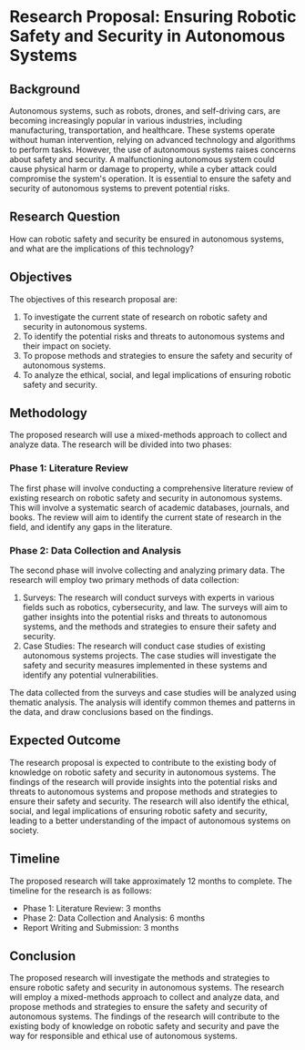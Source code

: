 # Research Proposal: Ensuring Robotic Safety and Security in Autonomous Systems

## Background

Autonomous systems, such as robots, drones, and self-driving cars, are becoming increasingly popular in various industries, including manufacturing, transportation, and healthcare. These systems operate without human intervention, relying on advanced technology and algorithms to perform tasks. However, the use of autonomous systems raises concerns about safety and security. A malfunctioning autonomous system could cause physical harm or damage to property, while a cyber attack could compromise the system's operation. It is essential to ensure the safety and security of autonomous systems to prevent potential risks.

## Research Question

How can robotic safety and security be ensured in autonomous systems, and what are the implications of this technology?

## Objectives

The objectives of this research proposal are:

1. To investigate the current state of research on robotic safety and security in autonomous systems.
2. To identify the potential risks and threats to autonomous systems and their impact on society.
3. To propose methods and strategies to ensure the safety and security of autonomous systems.
4. To analyze the ethical, social, and legal implications of ensuring robotic safety and security.

## Methodology

The proposed research will use a mixed-methods approach to collect and analyze data. The research will be divided into two phases:

### Phase 1: Literature Review

The first phase will involve conducting a comprehensive literature review of existing research on robotic safety and security in autonomous systems. This will involve a systematic search of academic databases, journals, and books. The review will aim to identify the current state of research in the field, and identify any gaps in the literature.

### Phase 2: Data Collection and Analysis

The second phase will involve collecting and analyzing primary data. The research will employ two primary methods of data collection:

1. Surveys: The research will conduct surveys with experts in various fields such as robotics, cybersecurity, and law. The surveys will aim to gather insights into the potential risks and threats to autonomous systems, and the methods and strategies to ensure their safety and security.
2. Case Studies: The research will conduct case studies of existing autonomous systems projects. The case studies will investigate the safety and security measures implemented in these systems and identify any potential vulnerabilities.

The data collected from the surveys and case studies will be analyzed using thematic analysis. The analysis will identify common themes and patterns in the data, and draw conclusions based on the findings.

## Expected Outcome

The research proposal is expected to contribute to the existing body of knowledge on robotic safety and security in autonomous systems. The findings of the research will provide insights into the potential risks and threats to autonomous systems and propose methods and strategies to ensure their safety and security. The research will also identify the ethical, social, and legal implications of ensuring robotic safety and security, leading to a better understanding of the impact of autonomous systems on society.

## Timeline

The proposed research will take approximately 12 months to complete. The timeline for the research is as follows:

- Phase 1: Literature Review: 3 months
- Phase 2: Data Collection and Analysis: 6 months
- Report Writing and Submission: 3 months

## Conclusion

The proposed research will investigate the methods and strategies to ensure robotic safety and security in autonomous systems. The research will employ a mixed-methods approach to collect and analyze data, and propose methods and strategies to ensure the safety and security of autonomous systems. The findings of the research will contribute to the existing body of knowledge on robotic safety and security and pave the way for responsible and ethical use of autonomous systems.
